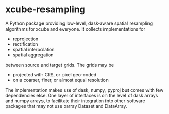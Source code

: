 # xcube-resampling

A Python package providing low-level, dask-aware spatial resampling algorithms 
for xcube and everyone. It collects implementations for

* reprojection
* rectification
* spatial interpolation
* spatial aggregation

between source and target grids. The grids may be

* projected with CRS, or pixel geo-coded
* on a coarser, finer, or almost equal resolution

The implementation makes use of dask, numpy, pyproj but comes with few
dependencies else. One layer of interfaces is on the level of dask arrays
and numpy arrays, to facilitate their integration into other software
packages that may not use xarray Dataset and DataArray.
